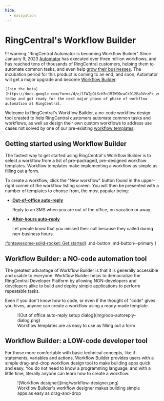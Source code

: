 ```yaml
---
hide:
  - navigation
---
```

# RingCentral's Workflow Builder

!!! warning "RingCentral Automator is becoming Workflow Builder"
    Since January 9, 2023 [Automator](https://automator.labs.ringcentral.com/) has executed over three million workflows, and has reached tens of thousands of RingCentral customers, helping them to automate common tasks, and even help [grow their businesses](https://www.ringcentral.com/whyringcentral/casestudies/saving-lives-society.html). The incubation period for this product is coming to an end, and soon, Automator will get a major upgrade and become [Workflow Builder](https://community.ringcentral.com/workflow-builder-23/automator-is-becoming-workflow-builder-9861). 
    
	[Join the beta](https://docs.google.com/forms/d/e/1FAIpQLScH3nJMIW9DcaCk012Ba9VrzPk_zmSzuQTJgUML3L4tsBycng/viewform) today and get ready for the next major phase of phase of workflow automation at RingCentral.

Welcome to RingCentral's Workflow Builder, a no-code workflow design tool created to help RingCentral customers automate common tasks and workflows, as well as design their own custom workflows to address use cases not solved by one of our pre-existing [workflow templates](./workflows/index.md). 

## Getting started using Workflow Builder

The fastest way to get started using RingCentral's Workflow Builder is to select a workflow from a list of pre-packaged, pre-designed workflow templates. Workflow templates make implementing a workflow as simple as filling out a form. 

To create a workflow, click the "New workflow" button found in the upper-right corner of the workflow listing screen. You will then be presented with a number of templates to choose from, the most popular being:

<div class="grid cards" markdown>

- [__Out-of-office auto-reply__](workflows/templates/ooo-autoreplies.md)
  
    Reply to an SMS when you are out of the office, on vacation or away.

- [__After-hours auto-reply__](workflows/templates/after-hours.md) 

    Let people know that you missed their call because they called during non-business hours. 

</div>

[:fontawesome-solid-rocket: Get started](users/index.md){ .md-button .md-button--primary }

## Workflow Builder: a NO-code automation tool

The greatest advantage of Workflow Builder is that it is generally accessible and usable to everyone. Workflow Builder helps to democratize the RingCentral Developer Platform by allowing NON-developers and developers alike to build and deploy simple applications to perform repeatable tasks. 

Even if you don't know how to code, or even if the thought of "code" gives you hives, anyone can create a workflow using a ready-made template. 

<figure markdown>
  ![Out of office auto-reply setup dialog](img/ooo-autoreply-dialog.png)
  <figcaption>Workflow templates are as easy to use as filling out a form</figcaption>
</figure>

## Workflow Builder: a LOW-code developer tool

For those more comfortable with basic technical concepts, like if-statements, variables and actions, Workflow Builder provides users with a simple drag-and-drop workflow design tool to make building apps quick and easy. You do not need to know a programming language, and with a little time, literally anyone can learn how to create a workflow. 

<figure markdown>
  ![Workflow designer](img/workflow-designer.png)
  <figcaption>Workflow Builder's workflow designer makes building simple apps as easy as drag-and-drop</figcaption>
</figure>

